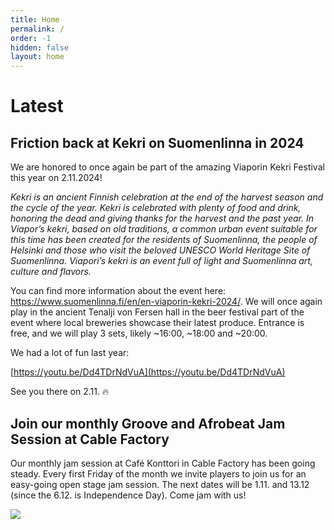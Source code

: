 ```yaml
---
title: Home
permalink: /
order: -1
hidden: false
layout: home
---
```

# Latest

## Friction back at Kekri on Suomenlinna in 2024

We are honored to once again be part of the amazing Viaporin Kekri Festival this year on 2.11.2024!

_Kekri is an ancient Finnish celebration at the end of the harvest season and the cycle of the year. Kekri is celebrated with plenty of food and drink, honoring the dead and giving thanks for the harvest and the past year. In Viapor’s kekri, based on old traditions, a common urban event suitable for this time has been created for the residents of Suomenlinna, the people of Helsinki and those who visit the beloved UNESCO World Heritage Site of Suomenlinna. Viapori’s kekri is an event full of light and Suomenlinna art, culture and flavors._

You can find more information about the event here: https://www.suomenlinna.fi/en/en-viaporin-kekri-2024/. We will once again play in the ancient Tenalji von Fersen hall in the beer festival part of the event where local breweries showcase their latest produce. Entrance is free, and we will play 3 sets, likely ~16:00, ~18:00 and ~20:00.

We had a lot of fun last year:

[https://youtu.be/Dd4TDrNdVuA](https://youtu.be/Dd4TDrNdVuA)

See you there on 2.11. 🔥

## Join our monthly Groove and Afrobeat Jam Session at Cable Factory

Our monthly jam session at Café Konttori in Cable Factory has been going steady. Every first Friday of the month we invite players to join us for an easy-going open stage jam session. The next dates will be 1.11. and 13.12 (since the 6.12. is Independence Day). Come jam with us!

![](/media/site/Jam%20Session%20Square.jpg)